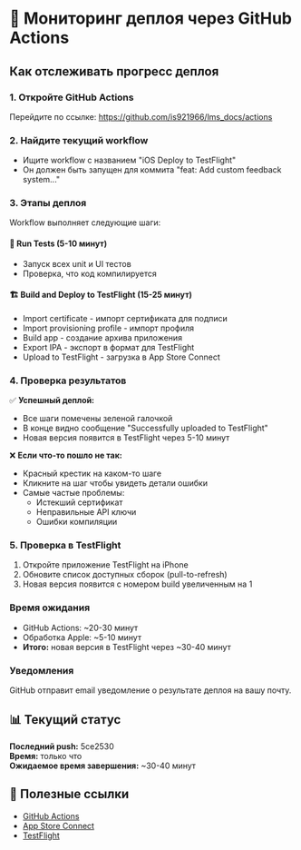 # 🚀 Мониторинг деплоя через GitHub Actions

## Как отслеживать прогресс деплоя

### 1. Откройте GitHub Actions
Перейдите по ссылке: https://github.com/is921966/lms_docs/actions

### 2. Найдите текущий workflow
- Ищите workflow с названием "iOS Deploy to TestFlight"
- Он должен быть запущен для коммита "feat: Add custom feedback system..."

### 3. Этапы деплоя
Workflow выполняет следующие шаги:

#### 🧪 Run Tests (5-10 минут)
- Запуск всех unit и UI тестов
- Проверка, что код компилируется

#### 🏗️ Build and Deploy to TestFlight (15-25 минут)
- Import certificate - импорт сертификата для подписи
- Import provisioning profile - импорт профиля
- Build app - создание архива приложения
- Export IPA - экспорт в формат для TestFlight
- Upload to TestFlight - загрузка в App Store Connect

### 4. Проверка результатов

✅ **Успешный деплой:**
- Все шаги помечены зеленой галочкой
- В конце видно сообщение "Successfully uploaded to TestFlight"
- Новая версия появится в TestFlight через 5-10 минут

❌ **Если что-то пошло не так:**
- Красный крестик на каком-то шаге
- Кликните на шаг чтобы увидеть детали ошибки
- Самые частые проблемы:
  - Истекший сертификат
  - Неправильные API ключи
  - Ошибки компиляции

### 5. Проверка в TestFlight
1. Откройте приложение TestFlight на iPhone
2. Обновите список доступных сборок (pull-to-refresh)
3. Новая версия появится с номером build увеличенным на 1

### Время ожидания
- GitHub Actions: ~20-30 минут
- Обработка Apple: ~5-10 минут
- **Итого:** новая версия в TestFlight через ~30-40 минут

### Уведомления
GitHub отправит email уведомление о результате деплоя на вашу почту.

## 📊 Текущий статус

**Последний push:** 5ce2530  
**Время:** только что  
**Ожидаемое время завершения:** ~30-40 минут

## 🔗 Полезные ссылки

- [GitHub Actions](https://github.com/is921966/lms_docs/actions)
- [App Store Connect](https://appstoreconnect.apple.com)
- [TestFlight](https://testflight.apple.com) 